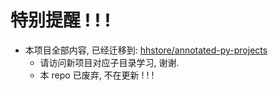 # 特别提醒 ! ! !

- 本项目全部内容, 已经迁移到:  [hhstore/annotated-py-projects](https://github.com/hhstore/annotated-py-projects)
    - 请访问新项目对应子目录学习, 谢谢.
    - 本 repo 已废弃, 不在更新 ! ! !
